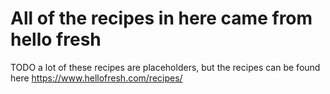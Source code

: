 # All of the recipes in here came from hello fresh
TODO a lot of these recipes are placeholders, but the recipes can be found here
https://www.hellofresh.com/recipes/